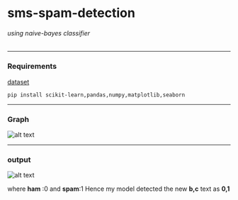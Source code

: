 # sms-spam-detection
###### using naive-bayes classifier
***
### Requirements

[dataset](https://www.kaggle.com/uciml/sms-spam-collection-dataset/version/1)
 ```
 pip install scikit-learn,pandas,numpy,matplotlib,seaborn
 ```
***
### Graph
![alt text](https://github.com/ravularohit/sms-spam-detector/blob/master/images/Figure_1.png)
***
### output
![alt text](https://github.com/ravularohit/sms-spam-detector/blob/master/images/Screenshot%20from%202019-06-26%2021-21-41.png)

where **ham** :0 and **spam**:1
Hence my model detected the new **b,c** text as **0,1**
